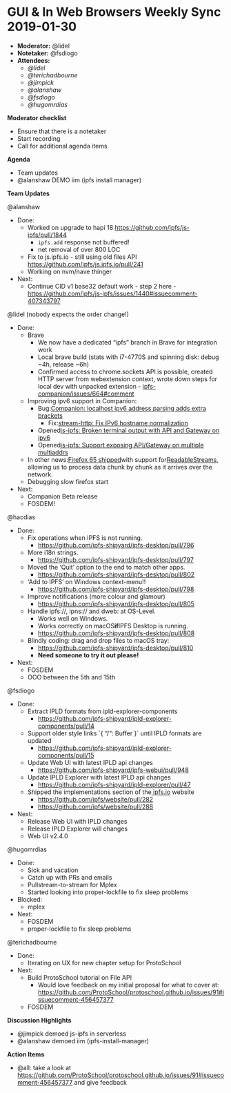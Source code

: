 # GUI & In Web Browsers Weekly Sync 2019-01-30

- **Moderator:** @lidel
- **Notetaker:** @fsdiogo
- **Attendees:**
    - _@lidel_
    - _@terichadbourne_
    - _@jimpick_
    - _@alanshaw_
    - _@fsdiogo_
    - _@hugomrdias_

**Moderator checklist**

- Ensure that there is a notetaker
- Start recording
- Call for additional agenda items

**Agenda**

- Team updates
- @alanshaw DEMO iim (ipfs install manager)

**Team Updates**

@alanshaw

- Done:
    - Worked on upgrade to hapi 18 <https://github.com/ipfs/js-ipfs/pull/1844>
        - `ipfs.add` response not buffered!
        - net removal of over 800 LOC
    - Fix to js.ipfs.io - still using old files API <https://github.com/ipfs/js.ipfs.io/pull/241>
    - Working on nvm/nave thinger
- Next:
    - Continue CID v1 base32 default work - step 2 here - <https://github.com/ipfs/js-ipfs/issues/1440#issuecomment-407343797>

@lidel (nobody expects the order change!)

- Done:
    - Brave
        - We now have a dedicated “ipfs” branch in Brave for integration work
        - Local brave build (stats with i7-4770S and spinning disk: debug ~4h, release ~6h)
        - Confirmed access to chrome.sockets API is possible, created HTTP server from webextension context, wrote down steps for local dev with unpacked extension - [ipfs-companion/issues/664#comment](https://github.com/ipfs-shipyard/ipfs-companion/issues/664#issuecomment-457711855)
    - Improving ipv6 support in Companion:
        - Bug:[Companion: localhost ipv6 address parsing adds extra brackets](https://github.com/ipfs-shipyard/ipfs-companion/issues/668)
            - Fix:[stream-http: Fix IPv6 hostname normalization](https://github.com/jhiesey/stream-http/pull/104)
        - Opened[js-ipfs: Broken terminal output with API and Gateway on ipv6](https://github.com/ipfs/js-ipfs/issues/1853)
        - Opened[js-ipfs: Support exposing API/Gateway on multiple multiaddrs](https://github.com/ipfs/js-ipfs/issues/1852)
    - In other news:[Firefox 65 shipped](https://hacks.mozilla.org/2019/01/firefox-65-webp-flexbox-inspector-new-tooling/)with support for[ReadableStreams](https://developer.mozilla.org/en-US/docs/Web/API/Streams_API/Using_readable_streams), allowing us to process data chunk by chunk as it arrives over the network.
    - Debugging slow firefox start
- Next:
    - Companion Beta release
    - FOSDEM!

@hacdias

- Done:
    - Fix operations when IPFS is not running.
        - <https://github.com/ipfs-shipyard/ipfs-desktop/pull/796>
    - More i18n strings.
        - <https://github.com/ipfs-shipyard/ipfs-desktop/pull/797>
    - Moved the ‘Quit’ option to the end to match other apps.
        - <https://github.com/ipfs-shipyard/ipfs-desktop/pull/802>
    - ‘Add to IPFS’ on Windows context-menu!!
        - <https://github.com/ipfs-shipyard/ipfs-desktop/pull/798>
    - Improve notifications (more colour and glamour)
        - <https://github.com/ipfs-shipyard/ipfs-desktop/pull/805>
    - Handle ipfs://, ipns:// and dweb: at OS-Level.
        - Works well on Windows.
        - Works correctly on macOS**if**IPFS Desktop is running.
        - <https://github.com/ipfs-shipyard/ipfs-desktop/pull/808>
    - Blindly coding: drag and drop files to macOS tray:
        - <https://github.com/ipfs-shipyard/ipfs-desktop/pull/810>
        - **Need someone to try it out please!**
- Next:
    - FOSDEM
    - OOO between the 5th and 15th

@fsdiogo

- Done:
    - Extract IPLD formats from ipld-explorer-components
        - <https://github.com/ipfs-shipyard/ipld-explorer-components/pull/14>
    - Support older style links \`{ “/“: Buffer }\` until IPLD formats are updated
        - <https://github.com/ipfs-shipyard/ipld-explorer-components/pull/15>
    - Update Web UI with latest IPLD api changes
        - <https://github.com/ipfs-shipyard/ipfs-webui/pull/948>
    - Update IPLD Explorer with latest IPLD api changes
        - <https://github.com/ipfs-shipyard/ipld-explorer/pull/47>
    - Shipped the implementations section of the[ ipfs.io](http://ipfs.io) website
        - <https://github.com/ipfs/website/pull/282>
        - <https://github.com/ipfs/website/pull/288>
- Next:
    - Release Web UI with IPLD changes
    - Release IPLD Explorer will changes
    - Web UI v2.4.0

@hugomrdias

- Done:
    - Sick and vacation
    - Catch up with PRs and emails
    - Pullstream-to-stream for Mplex
    - Started looking into proper-lockfile to fix sleep problems
- Blocked:
    - mplex
- Next:
    - FOSDEM
    - proper-lockfile to fix sleep problems

@terichadbourne

- Done:
    - Iterating on UX for new chapter setup for ProtoSchool
- Next:
    - Build ProtoSchool tutorial on File API
        - Would love feedback on my initial proposal for what to cover at: <https://github.com/ProtoSchool/protoschool.github.io/issues/91#issuecomment-456457377>
    - FOSDEM

**Discussion Highlights**

- @jimpick demoed js-ipfs in serverless
- @alanshaw demoed iim (ipfs-install-manager)

**Action Items**

- @all: take a look at <https://github.com/ProtoSchool/protoschool.github.io/issues/91#issuecomment-456457377> and give feedback
